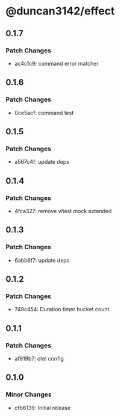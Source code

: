 # @duncan3142/effect

## 0.1.7

### Patch Changes

- ac4c1c9: command error matcher

## 0.1.6

### Patch Changes

- 0ce5acf: command test

## 0.1.5

### Patch Changes

- a567c4f: update deps

## 0.1.4

### Patch Changes

- 4fca327: remove vitest mock extended

## 0.1.3

### Patch Changes

- 6abb6f7: update deps

## 0.1.2

### Patch Changes

- 749c454: Duration timer bucket count

## 0.1.1

### Patch Changes

- af919b7: otel config

## 0.1.0

### Minor Changes

- cfb6139: Initial release
